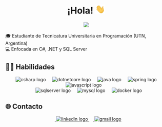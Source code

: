 <h1 align="center">¡Hola! <img src="https://raw.githubusercontent.com/ABSphreak/ABSphreak/master/gifs/Hi.gif" width="30px"> </h1>
 

<p align="center">
  <a href="https://github.com/DenverCoder1/readme-typing-svg">
    <img src="https://readme-typing-svg.herokuapp.com?lines=Estudiante+de+Programación;Desarrolladora+Fullstack+en+progreso&center=true&width=500&height=50">
  </a>
</p>

🎓 Estudiante de Tecnicatura Universitaria en Programación (UTN, Argentina)  
💻 Enfocada en C#, .NET y SQL Server  



## 👩‍💻 Habilidades  

<div align="center">
 <img width="12" />
  <img src="https://cdn.jsdelivr.net/gh/devicons/devicon/icons/csharp/csharp-original.svg" height="40" alt="csharp logo" />
   <img width="12" />
  <img src="https://cdn.jsdelivr.net/gh/devicons/devicon/icons/dotnetcore/dotnetcore-original.svg" height="40" alt="dotnetcore logo"  />
   <img width="12" />
  <img src="https://cdn.jsdelivr.net/gh/devicons/devicon/icons/java/java-original.svg" height="40" alt="java logo" />
  <img width="12" />
  <img src="https://cdn.jsdelivr.net/gh/devicons/devicon/icons/spring/spring-original.svg" height="40" alt="spring logo" /> 
 <img width="12" />
   <img src="https://cdn.jsdelivr.net/gh/devicons/devicon/icons/javascript/javascript-plain.svg" height="40" alt="javascript logo"  />
   <img width="12" />
</div>
<div align="center"> 
 <img width="12" />
  <img src="https://cdn.jsdelivr.net/gh/devicons/devicon/icons/microsoftsqlserver/microsoftsqlserver-plain.svg" height="40" alt="sqlserver logo" />
 <img width="12" /> 
  <img src="https://cdn.jsdelivr.net/gh/devicons/devicon/icons/mysql/mysql-original.svg" height="40" alt="mysql logo" /> 
  <img width="12" /> 
  <img src="https://cdn.jsdelivr.net/gh/devicons/devicon/icons/docker/docker-plain.svg" height="40" alt="docker logo"  />

</div>




## 🌐 Contacto  

<div align="center">
  <a href="https://www.linkedin.com/in/camilamartindev" target="_blank">
     <img width="12" />
    <img src="https://cdn.jsdelivr.net/gh/devicons/devicon/icons/linkedin/linkedin-original.svg" height="30" alt="linkedin logo" />
  </a>
  <a href="mailto:camilamartin1403@gmail.com">
     <img width="12" />
    <img src="https://cdn.jsdelivr.net/gh/simple-icons/simple-icons/icons/gmail.svg" height="30" alt="gmail logo" />
  </a>
</div>


